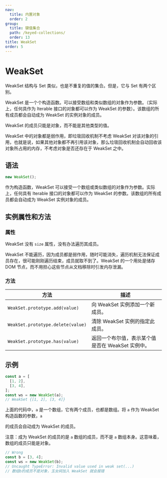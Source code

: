 ```yaml
---
nav:
  title: 内置对象
  order: 2
group:
  title: 键值集合
  path: /keyed-collections/
  order: 13
title: WeakSet
order: 5
---
```


# WeakSet

WeakSet 结构与 Set 类似，也是不重复的值的集合。但是，它与 Set 有两个区别。

WeakSet 是一个个构造函数。可以接受数组和类似数组的对象作为参数。（实际上，任何具作为 Iterable 接口的对象都可以作为 WeakSet 的参数）。该数组的所有成员都会自动成为 WeakSet 的实例对象的成员。

WeakSet 的成员只能是对象，而不能是其他类型的值。

WeakSet 中的对象都是弱作用，即垃圾回收机制不考虑 WeakSet 对该对象的引用，也就是说，如果其他对象都不再引用该对象，那么垃圾回收机制会自动回收该对象所占用的内存，不考虑对象是否还存在于 WeakSet 之中。

## 语法

```js
new WeakSet();
```

作为构造函数，WeakSet 可以接受一个数组或类似数组的对象作为参数。实际上，任何具有 Iterable 接口的对象都可以作为 WeakSet 的参数。该数组的所有成员都会自动成为 WeakSet 实例对象的成员。

## 实例属性和方法

### 属性

WeakSet 没有 `size` 属性，没有办法遍历其成员。

WeakSet 不能遍历，因为成员都是弱作用，随时可能消失，遍历机制无法保证成员存在，很可能刚刚遍历结束，成员就取不到了。WeakSet 的一个用处是储存 DOM 节点，而不用担心这些节点从文档移除时引发内存泄漏。

### 方法

| 方法                              | 描述                                              |
| --------------------------------- | ------------------------------------------------- |
| `WeakSet.prototype.add(value)`    | 向 WeakSet 实例添加一个新成员。                   |
| `WeakSet.prototype.delete(value)` | 清除 WeakSet 实例的指定此成员。                   |
| `WeakSet.prototype.has(value)`    | 返回一个布尔值，表示某个值是否在 WeakSet 实例中。 |

## 示例

```js
const a = [
  [1, 2],
  [3, 4],
];
const ws = new WeakSet(a);
// WeakSet {[1, 2], [3, 4]}
```

上面的代码中，`a` 是一个数组，它有两个成员，也都是数组。将 `a` 作为 WeakSet 构造函数的参数，`a`

的成员会自动成为 WeakSet 的成员。

注意：成为 WeakSet 的成员的是 `a` 数组的成员，而不是 `a` 数组本身。这意味着，数组的成员只能是对象。

```js
// Wrong
const b = [3, 4];
const ws = new WeakSet(b);
// Uncaught TypeError: Invalid value used in weak set(...)
// 数组b的成员不是对象，玉女祠加入 WeakSet 就会报错
```
